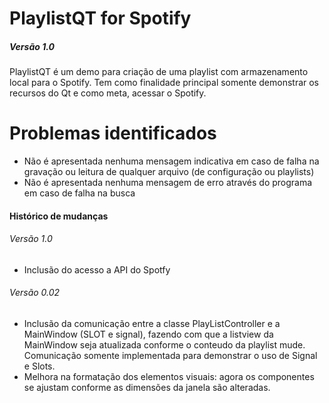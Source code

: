 # PlaylistQT  for Spotify
##### Versão 1.0
PlaylistQT é um demo para criação de uma playlist com armazenamento local para o Spotify. Tem como finalidade principal somente demonstrar os recursos do Qt e como meta, acessar o Spotify.


# Problemas identificados

- Não é apresentada nenhuma mensagem indicativa em caso de falha na gravação ou leitura de qualquer arquivo (de configuração ou playlists)
- Não é apresentada nenhuma mensagem de erro através do programa em caso de falha na busca




#### Histórico de mudanças
###### Versão 1.0
- Inclusão do acesso a API do Spotfy

###### Versão 0.02

- Inclusão da comunicação entre a classe PlayListController e a MainWindow (SLOT e signal), fazendo com que a listview da MainWindow  seja atualizada conforme o conteudo da playlist mude. Comunicação somente implementada para demonstrar o uso de Signal e Slots.
- Melhora na formatação dos elementos visuais: agora os componentes se ajustam conforme as dimensões da janela são alteradas.
